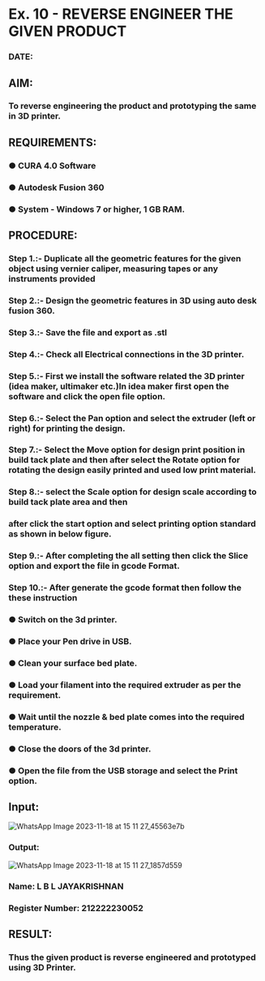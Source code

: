 # Ex. 10 - REVERSE ENGINEER THE GIVEN PRODUCT

### DATE: 

## AIM: 
### To reverse engineering the product and prototyping the same in 3D printer.

## REQUIREMENTS:
### ●	CURA 4.0 Software
### ●	 Autodesk Fusion 360
### ●	 System - Windows 7 or higher, 1 GB RAM.

## PROCEDURE:
### Step 1.:- Duplicate all the geometric features for the given object using vernier caliper, measuring tapes or any instruments provided
### Step 2.:- Design the geometric features in 3D using auto desk fusion 360.
### Step 3.:- Save the file and export as .stl
### Step 4.:- Check all Electrical connections in the 3D printer.
### Step 5.:- First we install the software related the 3D printer (idea maker, ultimaker etc.)In idea maker first open the software and click the open file option.
### Step 6.:- Select the Pan option and select the extruder (left or right) for printing the design.
### Step 7.:- Select the Move option for design print position in build tack plate and then after select the Rotate option for rotating the design easily printed and used low print material.
### Step 8.:- select the Scale option for design scale according to build tack plate area and then
### after click the start option and select printing option standard as shown in below figure.
### Step 9.:- After completing the all setting then click the Slice option and export the file in gcode Format.
### Step 10.:- After generate the gcode format then follow the these instruction 
  ###   ●	Switch on the 3d printer.
  ###   ●	Place your Pen drive in USB.
  ###   ●	Clean your surface bed plate.
  ###   ●	Load your filament into the required extruder as per the requirement.
  ###   ●	Wait until the nozzle & bed plate comes into the required temperature.
  ###   ●	Close the doors of the 3d printer.
  ###   ●	Open the file from the USB storage and select the Print option.

## Input:
![WhatsApp Image 2023-11-18 at 15 11 27_45563e7b](https://github.com/Jayakrishnan22003251/Ex.-10---REVERSE-ENGINEER-THE-GIVEN-PRODUCT/assets/120232371/b0c8a22b-6abf-4160-8ba4-f673c71b16e0)

### Output:
![WhatsApp Image 2023-11-18 at 15 11 27_1857d559](https://github.com/Jayakrishnan22003251/Ex.-10---REVERSE-ENGINEER-THE-GIVEN-PRODUCT/assets/120232371/a060b7f0-a9c6-4241-b88f-2276d09bbbda)


### Name: L B L JAYAKRISHNAN
### Register Number: 212222230052

## RESULT:
###   Thus the given product is reverse engineered and prototyped using 3D Printer.
